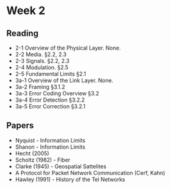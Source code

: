 # Week 2

## Reading
* 2-1 Overview of the Physical Layer. None. 
* 2-2 Media. §2.2, 2.3 
* 2-3 Signals. §2.2, 2.3 
* 2-4 Modulation. §2.5 
* 2-5 Fundamental Limits §2.1
* 3a-1 Overview of the Link Layer. None. 
* 3a-2 Framing §3.1.2 
* 3a-3 Error Coding Overview §3.2 
* 3a-4 Error Detection §3.2.2 
* 3a-5 Error Correction §3.2.1

## Papers
* Nyquist - Information Limits
* Shanon - Information Limits
* Hecht (2005)
* Scholtz (1982) - Fiber
* Clarke (1945) - Geospatial Sattelites
* A Protocol for Packet Network Communication (Cerf, Kahn)
* Hawley (1991) - History of the Tel Networks
